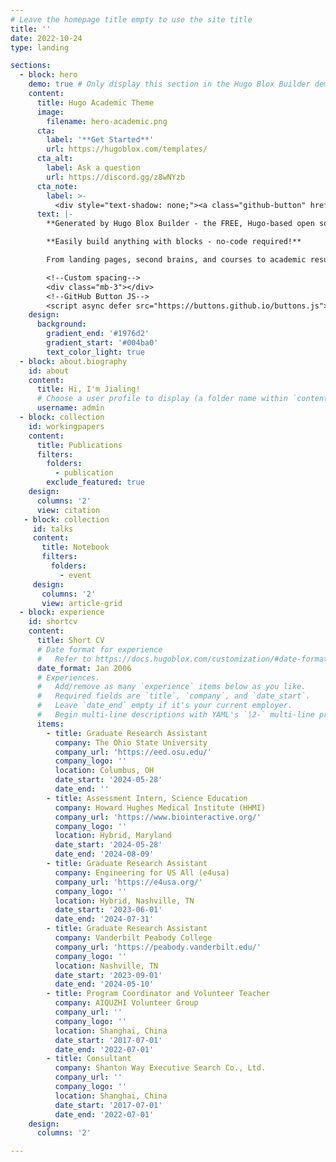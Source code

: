 ```yaml
---
# Leave the homepage title empty to use the site title
title: ''
date: 2022-10-24
type: landing

sections:
  - block: hero
    demo: true # Only display this section in the Hugo Blox Builder demo site
    content:
      title: Hugo Academic Theme
      image:
        filename: hero-academic.png
      cta:
        label: '**Get Started**'
        url: https://hugoblox.com/templates/
      cta_alt:
        label: Ask a question
        url: https://discord.gg/z8wNYzb
      cta_note:
        label: >-
          <div style="text-shadow: none;"><a class="github-button" href="https://github.com/HugoBlox/hugo-blox-builder" data-icon="octicon-star" data-size="large" data-show-count="true" aria-label="Star">Star Hugo Blox Builder</a></div><div style="text-shadow: none;"><a class="github-button" href="https://github.com/HugoBlox/theme-academic-cv" data-icon="octicon-star" data-size="large" data-show-count="true" aria-label="Star">Star the Academic template</a></div>
      text: |-
        **Generated by Hugo Blox Builder - the FREE, Hugo-based open source website builder trusted by 500,000+ sites.**

        **Easily build anything with blocks - no-code required!**

        From landing pages, second brains, and courses to academic resumés, conferences, and tech blogs.

        <!--Custom spacing-->
        <div class="mb-3"></div>
        <!--GitHub Button JS-->
        <script async defer src="https://buttons.github.io/buttons.js"></script>
    design:
      background:
        gradient_end: '#1976d2'
        gradient_start: '#004ba0'
        text_color_light: true
  - block: about.biography
    id: about
    content:
      title: Hi, I'm Jialing!
      # Choose a user profile to display (a folder name within `content/authors/`)
      username: admin
  - block: collection
    id: workingpapers
    content:
      title: Publications
      filters:
        folders:
          - publication
        exclude_featured: true
    design:
      columns: '2'
      view: citation
   - block: collection
     id: talks
     content:
       title: Notebook
       filters:
         folders:
           - event
     design:
       columns: '2'
       view: article-grid
  - block: experience
    id: shortcv
    content:
      title: Short CV
      # Date format for experience
      #   Refer to https://docs.hugoblox.com/customization/#date-format
      date_format: Jan 2006
      # Experiences.
      #   Add/remove as many `experience` items below as you like.
      #   Required fields are `title`, `company`, and `date_start`.
      #   Leave `date_end` empty if it's your current employer.
      #   Begin multi-line descriptions with YAML's `|2-` multi-line prefix.
      items:
        - title: Graduate Research Assistant
          company: The Ohio State University
          company_url: 'https://eed.osu.edu/'
          company_logo: ''
          location: Columbus, OH
          date_start: '2024-05-28'
          date_end: ''
        - title: Assessment Intern, Science Education
          company: Howard Hughes Medical Institute (HHMI)
          company_url: 'https://www.biointeractive.org/'
          company_logo: ''
          location: Hybrid, Maryland
          date_start: '2024-05-28'
          date_end: '2024-08-09'
        - title: Graduate Research Assistant
          company: Engineering for US All (e4usa)
          company_url: 'https://e4usa.org/'
          company_logo: ''
          location: Hybrid, Nashville, TN
          date_start: '2023-06-01'
          date_end: '2024-07-31'
        - title: Graduate Research Assistant
          company: Vanderbilt Peabody College
          company_url: 'https://peabody.vanderbilt.edu/'
          company_logo: ''
          location: Nashville, TN
          date_start: '2023-09-01'
          date_end: '2024-05-10'
        - title: Program Coordinator and Volunteer Teacher
          company: AIQUZHI Volunteer Group
          company_url: ''
          company_logo: ''
          location: Shanghai, China
          date_start: '2017-07-01'
          date_end: '2022-07-01'
        - title: Consultant
          company: Shanton Way Executive Search Co., Ltd.
          company_url: ''
          company_logo: ''
          location: Shanghai, China
          date_start: '2017-07-01'
          date_end: '2022-07-01'
    design:
      columns: '2'

---
```

